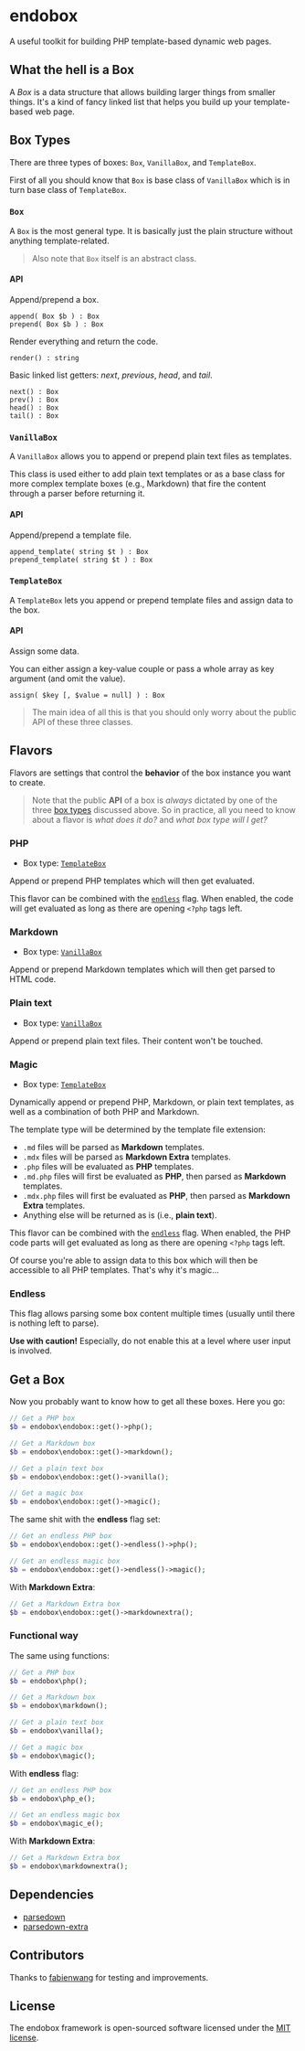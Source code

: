 # endobox

A useful toolkit for building PHP template-based dynamic web pages.

## What the hell is a Box

A _Box_ is a data structure that allows building larger things from smaller things.
It's a kind of fancy linked list that helps you build up your template-based web page.

## Box Types

There are three types of boxes: `Box`, `VanillaBox`, and `TemplateBox`.

First of all you should know that `Box` is base class of `VanillaBox` which is in turn base class of `TemplateBox`.

### `Box`

A `Box` is the most general type. It is basically just the plain structure without anything template-related.

> Also note that `Box` itself is an abstract class.

#### API

Append/prepend a box.

```
append( Box $b ) : Box
prepend( Box $b ) : Box
```

Render everything and return the code.

```
render() : string
```

Basic linked list getters: _next_, _previous_, _head_, and _tail_.

```
next() : Box
prev() : Box
head() : Box
tail() : Box
```

### `VanillaBox`

A `VanillaBox` allows you to append or prepend plain text files as templates.

This class is used either to add plain text templates or as a base class for more complex template boxes
(e.g., Markdown) that fire the content through a parser before returning it.

#### API

Append/prepend a template file.

```
append_template( string $t ) : Box
prepend_template( string $t ) : Box
```

### `TemplateBox`

A `TemplateBox` lets you append or prepend template files and assign data to the box.

#### API

Assign some data.

You can either assign a key-value couple or pass a whole array as key argument (and omit the value).

```
assign( $key [, $value = null] ) : Box
```

> The main idea of all this is that you should only worry about the public API of these three classes.

## Flavors

Flavors are settings that control the __behavior__ of the box instance you want to create.

> Note that the public __API__ of a box is _always_ dictated by one of the three
[box types](#box-types) discussed above.
So in practice, all you need to know about a flavor is _what does it do?_ and _what box type will I get?_

### PHP

- Box type: [`TemplateBox`](#templatebox)

Append or prepend PHP templates which will then get evaluated.

This flavor can be combined with the [`endless`](#endless) flag. When enabled,
the code will get evaluated as long as there are opening `<?php` tags left.

### Markdown

- Box type: [`VanillaBox`](#vanillabox)

Append or prepend Markdown templates which will then get parsed to HTML code.

### Plain text

- Box type: [`VanillaBox`](#vanillabox)

Append or prepend plain text files. Their content won't be touched.

### Magic

- Box type: [`TemplateBox`](#vanillabox)

Dynamically append or prepend PHP, Markdown, or plain text templates, as well as a combination of both PHP and Markdown.

The template type will be determined by the template file extension:
- `.md` files will be parsed as __Markdown__ templates.
- `.mdx` files will be parsed as __Markdown Extra__ templates.
- `.php` files will be evaluated as __PHP__ templates.
- `.md.php` files will first be evaluated as __PHP__, then parsed as __Markdown__ templates.
- `.mdx.php` files will first be evaluated as __PHP__, then parsed as __Markdown__ __Extra__ templates.
- Anything else will be returned as is (i.e., __plain text__).

This flavor can be combined with the [`endless`](#endless) flag. When enabled,
the PHP code parts will get evaluated as long as there are opening `<?php` tags left.

Of course you're able to assign data to this box which will then be accessible to all PHP templates.
That's why it's magic...

### Endless

This flag allows parsing some box content multiple times (usually until there is nothing left to parse).

__Use with caution!__ Especially, do not enable this at a level where user input is involved.

## Get a Box

Now you probably want to know how to get all these boxes. Here you go:

```php
// Get a PHP box
$b = endobox\endobox::get()->php();
```

```php
// Get a Markdown box
$b = endobox\endobox::get()->markdown();
```

```php
// Get a plain text box
$b = endobox\endobox::get()->vanilla();
```

```php
// Get a magic box
$b = endobox\endobox::get()->magic();
```

The same shit with the __endless__ flag set:

```php
// Get an endless PHP box
$b = endobox\endobox::get()->endless()->php();
```

```php
// Get an endless magic box
$b = endobox\endobox::get()->endless()->magic();
```

With __Markdown Extra__:

```php
// Get a Markdown Extra box
$b = endobox\endobox::get()->markdownextra();
```

### Functional way

The same using functions:

```php
// Get a PHP box
$b = endobox\php();
```

```php
// Get a Markdown box
$b = endobox\markdown();
```

```php
// Get a plain text box
$b = endobox\vanilla();
```

```php
// Get a magic box
$b = endobox\magic();
```

With __endless__ flag:

```php
// Get an endless PHP box
$b = endobox\php_e();
```

```php
// Get an endless magic box
$b = endobox\magic_e();
```

With __Markdown Extra__:

```php
// Get a Markdown Extra box
$b = endobox\markdownextra();
```

## Dependencies

- [parsedown](https://github.com/erusev/parsedown)
- [parsedown-extra](https://github.com/erusev/parsedown-extra)

## Contributors

Thanks to [fabienwang](https://github.com/fabienwang) for testing and improvements.

## License

The endobox framework is open-sourced software licensed under the [MIT license](LICENSE).
